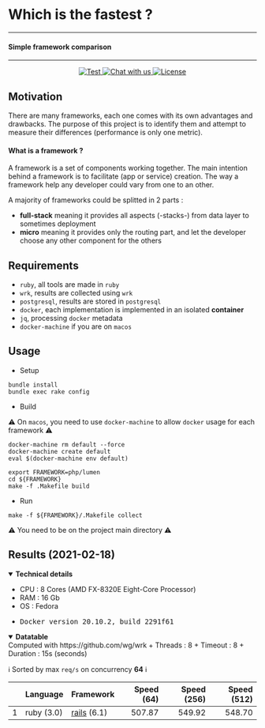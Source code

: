 # Which is the fastest ?
----------
#### Simple framework comparison
----------
<p align="center">
   <a href="https://github.com/the-benchmarker/web-frameworks/actions?query=workflow%3ACI" target="_blank">
      <img src="https://github.com/the-benchmarker/web-frameworks/workflows/CI/badge.svg" alt="Test">
   </a>
   <a href="https://join.slack.com/t/thebenchmarker/shared_invite/zt-fcyy1ybq-A7T1SedewiVMEtJQGEyQYw" target="_blank">
      <img src="https://img.shields.io/badge/slack-chat_with_us-green" alt="Chat with us">
   </a>
   <a href="https://github.com/the-benchmarker/web-frameworks/blob/master/LICENSE" target="_blank">
      <img src="https://img.shields.io/github/license/the-benchmarker/web-frameworks" alt="License">
   </a>
</p>

## Motivation

There are many frameworks, each one comes with its own advantages and drawbacks. The purpose of this project is to identify them and attempt to measure their differences (performance is only one metric).

#### What is a framework ?

A framework is a set of components working together. The main intention behind a framework is to facilitate (app or service) creation. The way a framework help any developer could vary from one to an other.

A majority of frameworks could be splitted in 2 parts :

+ **full-stack** meaning it provides all aspects (-stacks-) from data layer to sometimes deployment
+ **micro** meaning it provides only the routing part, and let the developer choose any other component for the others

## Requirements

+ `ruby`, all tools are made in `ruby`
+ `wrk`, results are collected using `wrk`
+ `postgresql`, results are stored in `postgresql`
+ `docker`, each implementation is implemented in an isolated **container**
+ `jq`, processing `docker` metadata
+ `docker-machine` if you are on `macos`

## Usage

+ Setup

```
bundle install
bundle exec rake config
```

+ Build

:warning: On `macos`, you need to use `docker-machine` to allow `docker` usage for each framework :warning:

```
docker-machine rm default --force
docker-machine create default
eval $(docker-machine env default)
```

```
export FRAMEWORK=php/lumen
cd ${FRAMEWORK} 
make -f .Makefile build 
```

+ Run

```
make -f ${FRAMEWORK}/.Makefile collect
```

:warning: You need to be on the project main directory :warning:

## Results (2021-02-18)



<details open>
  <summary><strong>Technical details</strong></summary>
  <ul>
   <li>CPU : 8 Cores (AMD FX-8320E Eight-Core Processor)</li>
   <li>RAM : 16 Gb</li>
   <li>OS : Fedora</li>
   <li><pre>Docker version 20.10.2, build 2291f61
</pre></li>
  </ul>
</details>

<details open>
  <summary><strong>Datatable</strong></summary>
<a id="results"> Computed with https://github.com/wg/wrk
   + Threads : 8
   + Timeout : 8
   + Duration : 15s (seconds)

:information_source: Sorted by max `req/s` on concurrency **64** :information_source:

|    | Language | Framework | Speed (64) | Speed (256) | Speed (512) |
|----|----------|-----------|-----------:|------------:|------------:|
| 1 | ruby (3.0)| [rails](https://rubyonrails.org) (6.1) | 507.87 | 549.92 | 548.70 |
</a>

</details>
